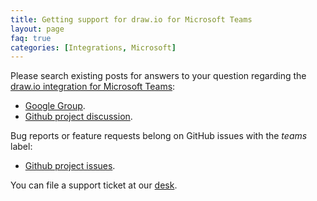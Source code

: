 ```yaml
---
title: Getting support for draw.io for Microsoft Teams
layout: page
faq: true
categories: [Integrations, Microsoft]
---
```


Please search existing posts for answers to your question regarding the [draw.io integration for Microsoft Teams](https://appsource.microsoft.com/product/office/WA200003444):

* [Google Group](https://groups.google.com/forum/#!forum/drawio).
* [Github project discussion](https://github.com/jgraph/drawio/discussions).

Bug reports or feature requests belong on GitHub issues with the _teams_ label:

* [Github project issues](https://github.com/jgraph/drawio/issues).

You can file a support ticket at our [desk](https://drawio.atlassian.net/servicedesk/customer/portal/16).